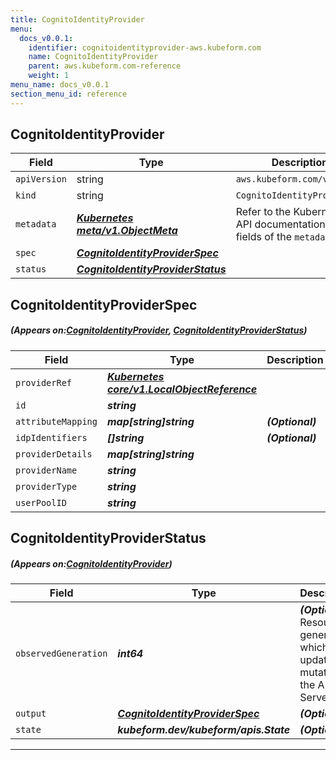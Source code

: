 ```yaml
---
title: CognitoIdentityProvider
menu:
  docs_v0.0.1:
    identifier: cognitoidentityprovider-aws.kubeform.com
    name: CognitoIdentityProvider
    parent: aws.kubeform.com-reference
    weight: 1
menu_name: docs_v0.0.1
section_menu_id: reference
---
```


## CognitoIdentityProvider
| Field | Type | Description |
| ------ | ----- | ----------- |
| `apiVersion` | string | `aws.kubeform.com/v1alpha1` |
|    `kind` | string | `CognitoIdentityProvider` |
| `metadata` | ***[Kubernetes meta/v1.ObjectMeta](https://kubernetes.io/docs/reference/generated/kubernetes-api/v1.13/#objectmeta-v1-meta)***|Refer to the Kubernetes API documentation for the fields of the `metadata` field.|
| `spec` | ***[CognitoIdentityProviderSpec](#CognitoIdentityProviderSpec)***||
| `status` | ***[CognitoIdentityProviderStatus](#CognitoIdentityProviderStatus)***||
## CognitoIdentityProviderSpec
##### (Appears on:[CognitoIdentityProvider](#CognitoIdentityProvider), [CognitoIdentityProviderStatus](#CognitoIdentityProviderStatus))
| Field | Type | Description |
| ------ | ----- | ----------- |
| `providerRef` | ***[Kubernetes core/v1.LocalObjectReference](https://kubernetes.io/docs/reference/generated/kubernetes-api/v1.13/#localobjectreference-v1-core)***||
| `id` | ***string***||
| `attributeMapping` | ***map[string]string***| ***(Optional)*** |
| `idpIdentifiers` | ***[]string***| ***(Optional)*** |
| `providerDetails` | ***map[string]string***||
| `providerName` | ***string***||
| `providerType` | ***string***||
| `userPoolID` | ***string***||
## CognitoIdentityProviderStatus
##### (Appears on:[CognitoIdentityProvider](#CognitoIdentityProvider))
| Field | Type | Description |
| ------ | ----- | ----------- |
| `observedGeneration` | ***int64***| ***(Optional)*** Resource generation, which is updated on mutation by the API Server.|
| `output` | ***[CognitoIdentityProviderSpec](#CognitoIdentityProviderSpec)***| ***(Optional)*** |
| `state` | ***kubeform.dev/kubeform/apis.State***| ***(Optional)*** |
---

